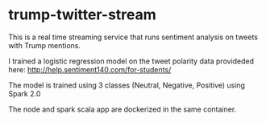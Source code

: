 # trump-twitter-stream

This is a real time streaming service that runs sentiment analysis on tweets with Trump mentions.

I trained a logistic regression model on the tweet polarity data provideded here: http://help.sentiment140.com/for-students/

The model is trained using 3 classes (Neutral, Negative, Positive) using Spark 2.0

The node and spark scala app are dockerized in the same container.
